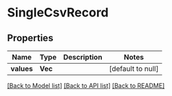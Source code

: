 # SingleCsvRecord

## Properties
Name | Type | Description | Notes
------------ | ------------- | ------------- | -------------
**values** | **Vec<String>** |  | [default to null]

[[Back to Model list]](../README.md#documentation-for-models) [[Back to API list]](../README.md#documentation-for-api-endpoints) [[Back to README]](../README.md)


